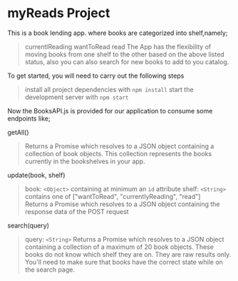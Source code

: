 # myReads Project
 This is a book lending app. where books are categorized into shelf,namely;
 > currentlReading
 > wantToRead
 > read
 The App has the flexibility of moving books from one shelf to the other based on the above 
 listed status, also you can also search for new books to add to you catalog.

To get started, you will need to carry out the following steps

> install all project dependencies with `npm install`
> start the development server with `npm start`

Now the BooksAPI.js is provided for our application to consume some endpoints like;

getAll()
> Returns a Promise which resolves to a JSON object containing a collection of book objects.
> This collection represents the books currently in the bookshelves in your app.

update(book, shelf)
> book: `<Object>` containing at minimum an `id` attribute
> shelf: `<String>` contains one of ["wantToRead", "currentlyReading", "read"]  
> Returns a Promise which resolves to a JSON object containing the response data of the POST request

search(query)
> query: `<String>`
> Returns a Promise which resolves to a JSON object containing a collection of a maximum of 20   book objects.
> These books do not know which shelf they are on. They are raw results only. You'll need to make   sure that books have the correct state while on the search page.

